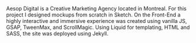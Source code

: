 Aesop Digital is a Creative Marketing Agency located in Montreal.
For this project I designed mockups from scratch in Sketch.
On the Front-End a highly interactive and immersive experience was created using vanilla JS, GSAP, TweenMax, and ScrollMagic. Using Liquid for templating, HTML and SASS, the site was deployed using&nbsp;Jekyll.
